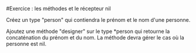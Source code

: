 #Exercice : les méthodes et le récepteur nil

Créez un type "person" qui contiendra le prénom et le nom d'une personne.

Ajoutez une méthode "designer" sur le type *person qui retourne la concaténation du prénom et du nom.
La méthode devra gérer le cas où la personne est nil.